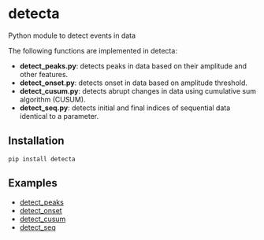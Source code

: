 # detecta

Python module to detect events in data

The following functions are implemented in detecta:  
 - **detect_peaks.py**: detects peaks in data based on their amplitude and other features.  
 - **detect_onset.py**: detects onset in data based on amplitude threshold.  
 - **detect_cusum.py**: detects abrupt changes in data using cumulative sum algorithm (CUSUM).  
 - **detect_seq.py**: detects initial and final indices of sequential data identical to a parameter.

Installation
------------
```
pip install detecta
```

Examples
--------
 * [detect_peaks](./docs/detect_peaks.ipynb)  
 * [detect_onset](./docs/detect_onset.ipynb)  
 * [detect_cusum](./docs/detect_cusum.ipynb)  
 * [detect_seq](./docs/detect_seq.ipynb)  

